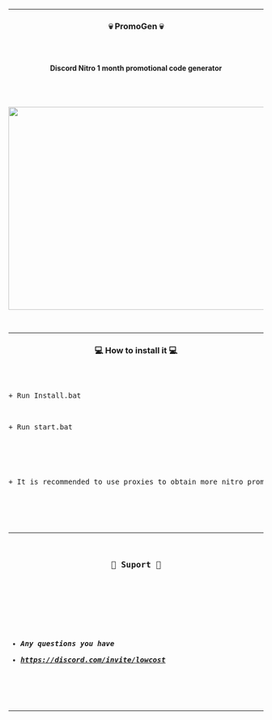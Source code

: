 -----

### <p align="center">💀 PromoGen 💀 </p>

<br><br>
<p align="center">
<strong>Discord Nitro 1 month promotional code generator</strong>
<br>
<br>
<br><br><br>
</strong>
<img src="https://youtu.be/vqAzZCn6Ggk" width="800", height="400"></p>
<br>

-----

### <p align="center">💻 How to install it 💻</p>

<br><br>
<pre>+ Run Install.bat
<br>
<pre>+ Run start.bat</pre>
<br>
<pre>+ It is recommended to use proxies to obtain more nitro promos</pre>
<br>

-----

### <p align="center">🎫 Suport 🎫</p>

<br><br>
* ***Any questions you have***
* ***https://discord.com/invite/lowcost***
<br><br>

-----